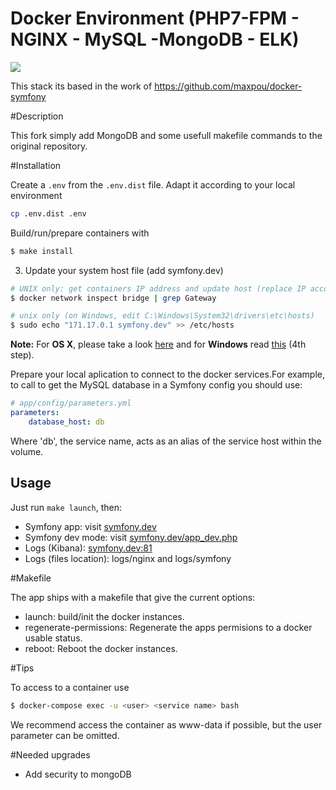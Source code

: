 # Docker Environment (PHP7-FPM - NGINX - MySQL -MongoDB - ELK)

![](doc/schema.png)

This stack its based in the work of https://github.com/maxpou/docker-symfony

#Description

This fork simply add MongoDB and some usefull makefile commands to the original repository.

#Installation

Create a `.env` from the `.env.dist` file. Adapt it according to your local environment

```bash
cp .env.dist .env
```

Build/run/prepare containers with

```bash
$ make install
```

3. Update your system host file (add symfony.dev)

```bash
# UNIX only: get containers IP address and update host (replace IP according to your configuration)
$ docker network inspect bridge | grep Gateway

# unix only (on Windows, edit C:\Windows\System32\drivers\etc\hosts)
$ sudo echo "171.17.0.1 symfony.dev" >> /etc/hosts
```

**Note:** For **OS X**, please take a look [here](https://docs.docker.com/docker-for-mac/networking/) and for **Windows** read [this](https://docs.docker.com/docker-for-windows/#/step-4-explore-the-application-and-run-examples) (4th step).

Prepare your local aplication to connect to the docker services.For example, to call to get the MySQL database in a Symfony config you should use:

```yml
# app/config/parameters.yml
parameters:
    database_host: db
```

Where 'db', the service name, acts as an alias of the service host within the volume.

## Usage

Just run `make launch`, then:

* Symfony app: visit [symfony.dev](http://symfony.dev)  
* Symfony dev mode: visit [symfony.dev/app_dev.php](http://symfony.dev/app_dev.php)  
* Logs (Kibana): [symfony.dev:81](http://symfony.dev:81)
* Logs (files location): logs/nginx and logs/symfony

#Makefile

The app ships with a makefile that give the current options:

- launch: build/init the docker instances.
- regenerate-permissions: Regenerate the apps permisions to a docker usable status.
- reboot: Reboot the docker instances.

#Tips

To access to a container use

```bash
$ docker-compose exec -u <user> <service name> bash
```

We recommend access the container as www-data if possible, but the user parameter can be omitted.

#Needed upgrades

- Add security to mongoDB


